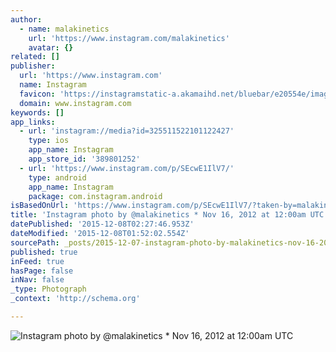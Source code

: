 ```yaml
---
author:
  - name: malakinetics
    url: 'https://www.instagram.com/malakinetics'
    avatar: {}
related: []
publisher:
  url: 'https://www.instagram.com'
  name: Instagram
  favicon: 'https://instagramstatic-a.akamaihd.net/bluebar/e20554e/images/ico/favicon.ico'
  domain: www.instagram.com
keywords: []
app_links:
  - url: 'instagram://media?id=325511522101122427'
    type: ios
    app_name: Instagram
    app_store_id: '389801252'
  - url: 'https://www.instagram.com/p/SEcwE1IlV7/'
    type: android
    app_name: Instagram
    package: com.instagram.android
isBasedOnUrl: 'https://www.instagram.com/p/SEcwE1IlV7/?taken-by=malakinetics'
title: 'Instagram photo by @malakinetics * Nov 16, 2012 at 12:00am UTC'
datePublished: '2015-12-08T02:27:46.953Z'
dateModified: '2015-12-08T01:52:02.554Z'
sourcePath: _posts/2015-12-07-instagram-photo-by-malakinetics-nov-16-2012-at-1200am-u.md
published: true
inFeed: true
hasPage: false
inNav: false
_type: Photograph
_context: 'http://schema.org'

---
```

![Instagram photo by &commat;malakinetics &midast; Nov 16&comma; 2012 at 12&colon;00am UTC](https://scontent.cdninstagram.com/hphotos-xpa1/t51.2885-15/e15/11195591_1582064455366730_1291084281_n.jpg)